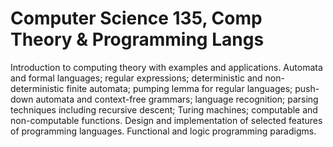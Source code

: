 # Computer Science 135, Comp Theory & Programming Langs

Introduction to computing theory with examples and applications. Automata and formal languages; regular expressions; deterministic and non-deterministic finite automata; pumping lemma for regular languages; push-down automata and context-free grammars; language recognition; parsing techniques including recursive descent; Turing machines; computable and non-computable functions. Design and implementation of selected features of programming languages. Functional and logic programming paradigms.
